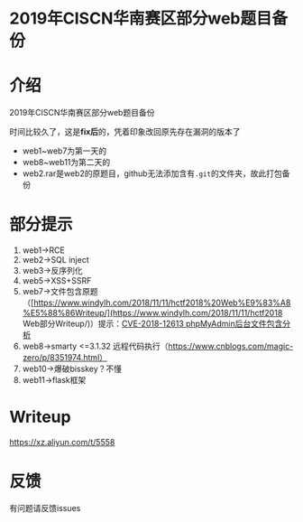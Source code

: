 # 2019年CISCN华南赛区部分web题目备份


# 介绍

2019年CISCN华南赛区部分web题目备份

时间比较久了，这是**fix后**的，凭着印象改回原先存在漏洞的版本了

- web1~web7为第一天的
- web8~web11为第二天的
- web2.rar是web2的原题目，github无法添加含有`.git`的文件夹，故此打包备份

# 部分提示

1. web1->RCE
2. web2->SQL inject
3. web3->反序列化
4. web5->XSS+SSRF
5. web7->文件包含原题（[https://www.windylh.com/2018/11/11/hctf2018%20Web%E9%83%A8%E5%88%86Writeup/](https://www.windylh.com/2018/11/11/hctf2018 Web部分Writeup/)）提示：[CVE-2018-12613 phpMyAdmin后台文件包含分析](http://seaii-blog.com/index.php/2018/07/03/84.html)
6. web8->smarty <=3.1.32 远程代码执行（https://www.cnblogs.com/magic-zero/p/8351974.html）
7. web10->爆破bisskey？不懂
8. web11->flask框架

# Writeup

https://xz.aliyun.com/t/5558

# 反馈

有问题请反馈issues